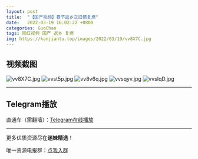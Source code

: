 ```yaml
---
layout: post
title:  "【国产视频】春节返乡之旧情复燃"
date:   2022-03-19 16:02:22 +0800
categories: GuoChan
tags: 网红视频 国产 返乡 复燃
img: https://kanjiantu.top/images/2022/03/19/vv8X7C.jpg
---
```



## 视频截图

![vv8X7C.jpg](https://kanjiantu.top/images/2022/03/19/vv8X7C.jpg)
![vvst5p.jpg](https://kanjiantu.top/images/2022/03/19/vvst5p.jpg)
![vv8v6q.jpg](https://kanjiantu.top/images/2022/03/19/vv8v6q.jpg)
![vvsqyv.jpg](https://kanjiantu.top/images/2022/03/19/vvsqyv.jpg)
![vvsIqD.jpg](https://kanjiantu.top/images/2022/03/19/vvsIqD.jpg)

* * *
## Telegram播放

直通车（需翻墙）：[Telegram在线播放](https://t.me/mimeijingxuan/187)

* * *
更多优质资源尽在**迷妹精选**！

唯一资源电报群：[点我入群](https://t.me/mimeijingxuan)


